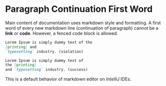 # Paragraph Continuation First Word

Main content of documentation uses markdown style and formatting. A first word of every new markdown
line (continuation of paragraph) cannot be a **link** or **code**. However, a fenced code block is
allowed.

```markdown
Lorem Ipsum is simply dummy text of the
[printing] and
`typesetting` industry. (violation)

Lorem Ipsum is simply dummy text of
the [printing]
and `typesetting` industry. (success)
```

This is a default behavior of markdown editor on *IntelliJ* IDEs.
